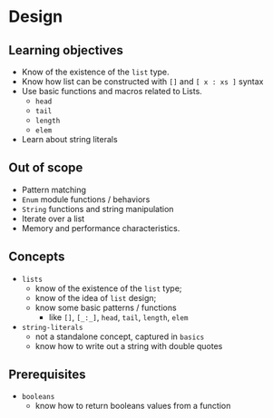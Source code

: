 # Design

## Learning objectives

- Know of the existence of the `list` type.
- Know how list can be constructed with `[]` and `[ x : xs ]` syntax
- Use basic functions and macros related to Lists.
  - `head`
  - `tail`
  - `length`
  - `elem`
- Learn about string literals

## Out of scope

- Pattern matching
- `Enum` module functions / behaviors
- `String` functions and string manipulation
- Iterate over a list
- Memory and performance characteristics.

## Concepts

- `lists`
  - know of the existence of the `list` type;
  - know of the idea of `list` design;
  - know some basic patterns / functions
    - like `[]`, `[_:_]`, `head`, `tail`, `length`, `elem`
- `string-literals`
  - not a standalone concept, captured in `basics`
  - know how to write out a string with double quotes

## Prerequisites

- `booleans`
  - know how to return booleans values from a function
